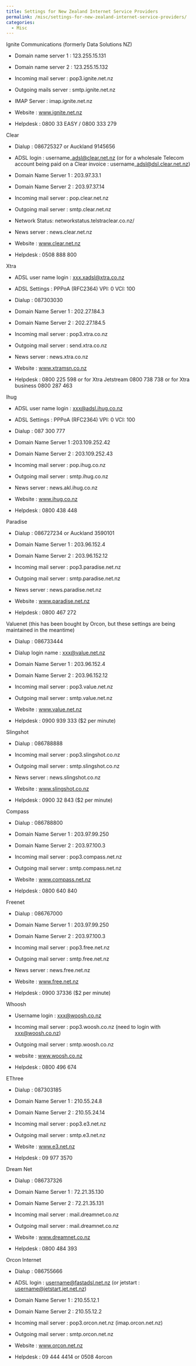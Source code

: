 ```yaml
---
title: Settings for New Zealand Internet Service Providers
permalink: /misc/settings-for-new-zealand-internet-service-providers/
categories:
  - Misc
---
```

Ignite Communications (formerly Data Solutions NZ)

* Domain name server 1 : 123.255.15.131
  
* Domain name server 2 : 123.255.15.132
  
* Incoming mail server : pop3.ignite.net.nz
  
* Outgoing mails server : smtp.ignite.net.nz
  
* IMAP Server : imap.ignite.net.nz
  
* Website : www.ignite.net.nz
  
* Helpdesk : 0800 33 EASY / 0800 333 279

Clear

* Dialup : 086725327 or Auckland 9145656
  
* ADSL login : username\_adsl@clear.net.nz (or for a wholesale Telecom account being paid on a Clear invoice : username\_adsl@dsl.clear.net.nz)
  
* Domain Name Server 1 : 203.97.33.1
  
* Domain Name Server 2 : 203.97.37.14
  
* Incoming mail server : pop.clear.net.nz
  
* Outgoing mail server : smtp.clear.net.nz
  
* Network Status: networkstatus.telstraclear.co.nz/
  
* News server : news.clear.net.nz
  
* Website : www.clear.net.nz
  
* Helpdesk : 0508 888 800

Xtra

* ADSL user name login : xxx.xadsl@xtra.co.nz
  
* ADSL Settings : PPPoA (RFC2364) VPI: 0 VCI: 100
  
* Dialup : 087303030
  
* Domain Name Server 1 : 202.27.184.3
  
* Domain Name Server 2 : 202.27.184.5
  
* Incoming mail server : pop3.xtra.co.nz
  
* Outgoing mail server : send.xtra.co.nz
  
* News server : news.xtra.co.nz
  
* Website : www.xtramsn.co.nz
  
* Helpdesk : 0800 225 598 or for Xtra Jetstream 0800 738 738 or for Xtra business 0800 287 463

Ihug

* ADSL user name login : xxx@adsl.ihug.co.nz
  
* ADSL Settings : PPPoA (RFC2364) VPI: 0 VCI: 100
  
* Dialup : 087 300 777
  
* Domain Name Server 1 :203.109.252.42
  
* Domain Name Server 2 : 203.109.252.43
  
* Incoming mail server : pop.ihug.co.nz
  
* Outgoing mail server : smtp.ihug.co.nz
  
* News server : news.akl.ihug.co.nz
  
* Website : www.ihug.co.nz
  
* Helpdesk : 0800 438 448

Paradise

* Dialup : 086727234 or Auckland 3590101
  
* Domain Name Server 1 : 203.96.152.4
  
* Domain Name Server 2 : 203.96.152.12
  
* Incoming mail server : pop3.paradise.net.nz
  
* Outgoing mail server : smtp.paradise.net.nz
  
* News server : news.paradise.net.nz
  
* Website : www.paradise.net.nz
  
* Helpdesk : 0800 467 272

Valuenet (this has been bought by Orcon, but these settings are being maintained in the meantime)

* Dialup : 086733444
  
* Dialup login name : xxx@value.net.nz
  
* Domain Name Server 1 : 203.96.152.4
  
* Domain Name Server 2 : 203.96.152.12
  
* Incoming mail server : pop3.value.net.nz
  
* Outgoing mail server : smtp.value.net.nz
  
* Website : www.value.net.nz
  
* Helpdesk : 0900 939 333 ($2 per minute)

Slingshot

* Dialup : 086788888
  
* Incoming mail server : pop3.slingshot.co.nz
  
* Outgoing mail server : smtp.slingshot.co.nz
  
* News server : news.slingshot.co.nz
  
* Website : www.slingshot.co.nz
  
* Helpdesk : 0900 32 843 ($2 per minute)

Compass

* Dialup : 086788800
  
* Domain Name Server 1 : 203.97.99.250
  
* Domain Name Server 2 : 203.97.100.3
  
* Incoming mail server : pop3.compass.net.nz
  
* Outgoing mail server : smtp.compass.net.nz
  
* Website : www.compass.net.nz
  
* Helpdesk : 0800 640 840

Freenet

* Dialup : 086767000
  
* Domain Name Server 1 : 203.97.99.250
  
* Domain Name Server 2 : 203.97.100.3
  
* Incoming mail server : pop3.free.net.nz
  
* Outgoing mail server : smtp.free.net.nz
  
* News server : news.free.net.nz
  
* Website : www.free.net.nz
  
* Helpdesk : 0900 37336 ($2 per minute)

Whoosh

* Username login : xxx@woosh.co.nz
  
* Incoming mail server : pop3.woosh.co.nz (need to login with xxx@woosh.co.nz)
  
* Outgoing mail server : smtp.woosh.co.nz
  
* website : www.woosh.co.nz
  
* Helpdesk : 0800 496 674

EThree

* Dialup : 087303185
  
* Domain Name Server 1 : 210.55.24.8
  
* Domain Name Server 2 : 210.55.24.14
  
* Incoming mail server : pop3.e3.net.nz
  
* Outgoing mail server : smtp.e3.net.nz
  
* Website : www.e3.net.nz
  
* Helpdesk : 09 977 3570

Dream Net

* Dialup : 086737326
  
* Domain Name Server 1 : 72.21.35.130
  
* Domain Name Server 2 : 72.21.35.131
  
* Incoming mail server : mail.dreamnet.co.nz
  
* Outgoing mail server : mail.dreamnet.co.nz
  
* Website : www.dreamnet.co.nz
  
* Helpdesk : 0800 484 393

Orcon Internet
  
* Dialup : 086755666
  
* ADSL login : username@fastadsl.net.nz (or jetstart : username@jetstart.jet.net.nz)
  
* Domain Name Server 1 : 210.55.12.1
  
* Domain Name Server 2 : 210.55.12.2
  
* Incoming mail server : pop3.orcon.net.nz (imap.orcon.net.nz)
  
* Outgoing mail server : smtp.orcon.net.nz
  
* Website : www.orcon.net.nz
  
* Helpdesk : 09 444 4414 or 0508 4orcon
